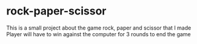 # rock-paper-scissor
This is a small project about the game rock, paper and scissor that I made
Player will have to win against the computer for 3 rounds to end the game
